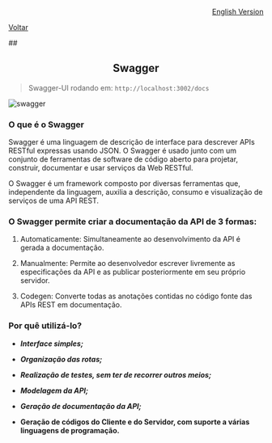 <div><p align="right"><a href="https://github.com/Squad-Back-End/reprography-nodejs/blob/master/docs/swagger/README-en.md"> English Version</a></p><p><a href="https://github.com/Squad-Back-End/reprography-nodejs/blob/master/docs/README.md">Voltar</a></p></div>
## <h2 align="center">Swagger</h2>

> Swagger-UI rodando em: `http://localhost:3002/docs`

![swagger](https://github.com/Squad-Back-End/reprography-nodejs/blob/master/docs/swagger/swagger.png)

### O que é o Swagger

Swagger é uma linguagem de descrição de interface para descrever APIs RESTful expressas usando JSON.
O Swagger é usado junto com um conjunto de ferramentas de software de código aberto para projetar, construir, documentar e usar serviços da Web RESTful.

O Swagger é um framework composto por diversas ferramentas que, independente da linguagem, auxilia a descrição, consumo e visualização de serviços de uma API REST. 


### **O Swagger permite criar a documentação da API de 3 formas:**

1. Automaticamente: Simultaneamente ao desenvolvimento da API é gerada a documentação.

2. Manualmente: Permite ao desenvolvedor escrever livremente as especificações da API e as publicar posteriormente em seu próprio servidor.

3. Codegen: Converte todas as anotações contidas no código fonte das APIs REST em documentação.


### **Por quê utilizá-lo?**

- ***Interface simples;***

- ***Organização das rotas;***

- ***Realização de testes, sem ter de recorrer outros meios;***

- ***Modelagem da API;***

- ***Geração de documentação da API;***

- **Geração de códigos do Cliente e do Servidor, com suporte a várias linguagens de programação.**
